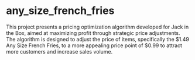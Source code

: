 # any_size_french_fries
This project presents a pricing optimization algorithm developed for Jack in the Box, aimed at maximizing profit through strategic price adjustments. The algorithm is designed to adjust the price of items, specifically the $1.49 Any Size French Fries, to a more appealing price point of $0.99 to attract more customers and increase sales volume.
